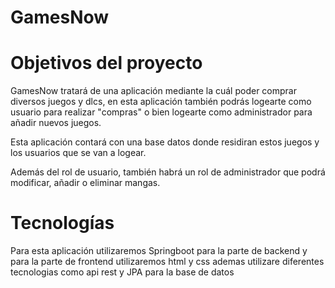 # GamesNow
# Objetivos del proyecto

GamesNow tratará de una aplicación mediante la cuál poder comprar diversos juegos y dlcs, en esta aplicación también podrás logearte como usuario para realizar "compras" o bien logearte como administrador para añadir nuevos juegos.

Esta aplicación contará con una base datos donde residiran estos juegos y los usuarios que se van a logear.

Además del rol de usuario, también habrá un rol de administrador que podrá modificar, añadir o eliminar mangas.

# Tecnologías

Para esta aplicación utilizaremos Springboot para la parte de backend y para la parte de frontend utilizaremos html y css ademas utilizare diferentes tecnologias como api rest y JPA para la base de datos
